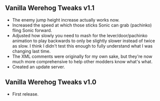 ## Vanilla Werehog Tweaks v1.1
- The enemy jump height increase actually works now.
- Increased the speed at which those sticks Sonic can grab (pachinko) fling Sonic forward.
- Adjusted how slowly you need to mash for the lever/door/pachinko animation to play backwards to only be slightly slower instead of twice as slow. I think I didn't test this enough to fully understand what I was changing last time.
- The XML comments were originally for my own sake, but they're now much more comprehensive to help other modders know what's what.
- Created an update server.

## Vanilla Werehog Tweaks v1.0
- First release.
